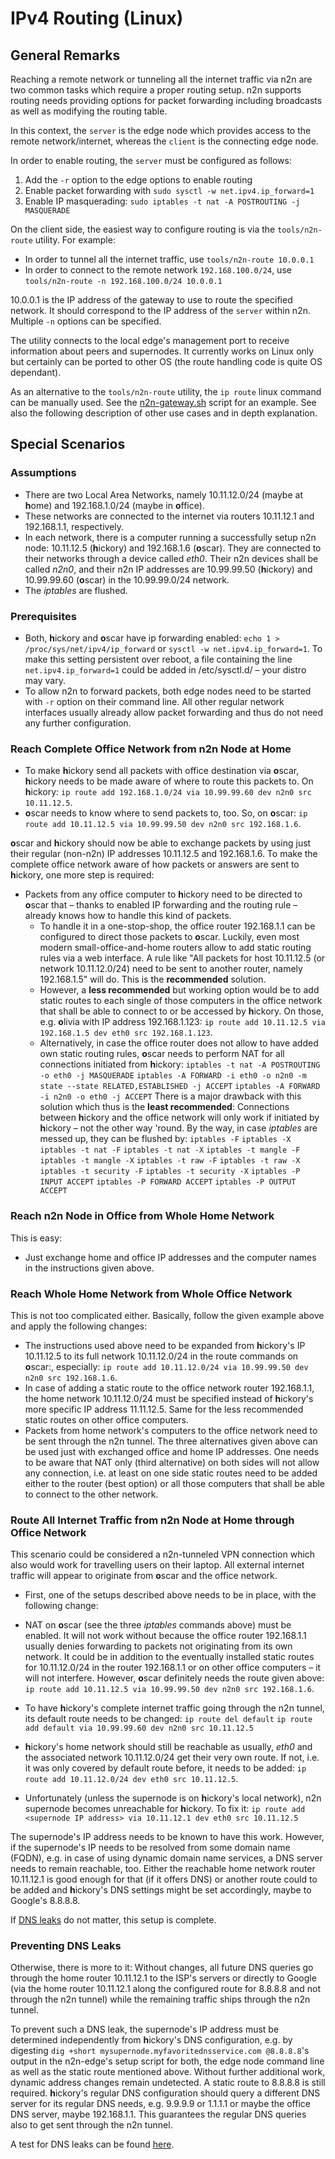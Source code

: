 # IPv4 Routing (Linux)

## General Remarks

Reaching a remote network or tunneling all the internet traffic via n2n are two common tasks which require a proper routing setup. n2n supports routing needs providing options for packet forwarding including broadcasts as well as modifying the routing table. 

In this context, the `server` is the edge node which provides access to the remote network/internet, whereas the `client` is the connecting edge node.

In order to enable routing, the `server` must be configured as follows:

1. Add the `-r` option to the edge options to enable routing
2. Enable packet forwarding with `sudo sysctl -w net.ipv4.ip_forward=1`
3. Enable IP masquerading: `sudo iptables -t nat -A POSTROUTING -j MASQUERADE`

On the client side, the easiest way to configure routing is via the `tools/n2n-route` utility. For example:

- In order to tunnel all the internet traffic, use `tools/n2n-route 10.0.0.1`
- In order to connect to the remote network `192.168.100.0/24`, use `tools/n2n-route -n 192.168.100.0/24 10.0.0.1`

10.0.0.1 is the IP address of the gateway to use to route the specified network. It should correspond to the IP address of the `server` within n2n. Multiple `-n` options can be specified.

The utility connects to the local edge's management port to receive information about peers and supernodes. It currently works on Linux only but certainly can be ported to other OS (the route handling code is quite OS dependant).

As an alternative to the `tools/n2n-route` utility, the `ip route` linux command can be manually used. See the [n2n-gateway.sh](scripts/n2n-gateway.sh) script for an example. See also the following description of other use cases and in depth explanation.

## Special Scenarios

### Assumptions

- There are two Local Area Networks, namely 10.11.12.0/24 (maybe at
  **h**ome) and 192.168.1.0/24 (maybe in **o**ffice).
- These networks are connected to the internet via routers 10.11.12.1
  and 192.168.1.1, respectively.
- In each network, there is a computer running a successfully setup n2n
  node: 10.11.12.5 (**h**ickory) and 192.168.1.6 (**o**scar). They are
  connected to their networks through a device called _eth0_. Their n2n
  devices shall be called _n2n0_, and their n2n IP addresses are
  10.99.99.50 (**h**ickory) and 10.99.99.60 (**o**scar) in the
  10.99.99.0/24 network.
- The _iptables_ are flushed.

### Prerequisites

- Both, **h**ickory and **o**scar have ip forwarding enabled: `echo 1 > /proc/sys/net/ipv4/ip_forward` or `sysctl -w net.ipv4.ip_forward=1`. To
  make this setting persistent over reboot, a file containing the line
  `net.ipv4.ip_forward=1` could be added in /etc/sysctl.d/ – your distro
  may vary.
- To allow n2n to forward packets, both edge nodes need to be started
  with `-r` option on their command line. All other regular network
  interfaces usually already allow packet forwarding and thus do not need
  any further configuration.

### Reach Complete Office Network from n2n Node at Home

- To make **h**ickory send all packets with office destination via
  **o**scar, **h**ickory needs to be made aware of where to route this
  packets to. On **h**ickory: `ip route add 192.168.1.0/24 via 10.99.99.60 dev n2n0 src 10.11.12.5`.
- **o**scar needs to know where to send packets to, too. So, on
  **o**scar: `ip route add 10.11.12.5 via 10.99.99.50 dev n2n0 src 192.168.1.6`.

**o**scar and **h**ickory should now be able to exchange packets by
using just their regular (non-n2n) IP addresses 10.11.12.5 and 192.168.1.6.
To make the complete office network aware of how packets or answers are
sent to **h**ickory, one more step is required:

- Packets from any office computer to **h**ickory need to be directed to
  **o**scar that – thanks to enabled IP forwarding and the routing rule –
  already knows how to handle this kind of packets.
  - To handle it in a one-stop-shop, the office router 192.168.1.1 can
    be configured to direct those packets to **o**scar. Luckily, even most
    modern small-office-and-home routers allow to add static routing rules
    via a web interface. A rule like "All packets for host 10.11.12.5 (or
    network 10.11.12.0/24) need to be sent to another router, namely
    192.168.1.5" will do. This is the **recommended** solution.
  - However, a **less recommended** but working option would be to add
    static routes to each single of those computers in the office network
    that shall be able to connect to or be accessed by **h**ickory. On
    those, e.g. **o**livia with IP address 192.168.1.123: `ip route add 10.11.12.5 via 192.168.1.5 dev eth0 src 192.168.1.123`.
  - Alternatively, in case the office router does not allow to have
    added own static routing rules, **o**scar needs to perform NAT for all
    connections initiated from **h**ickory:
    `iptables -t nat -A POSTROUTING -o eth0 -j MASQUERADE`
    `iptables -A FORWARD -i eth0 -o n2n0 -m state --state RELATED,ESTABLISHED -j ACCEPT`
    `iptables -A FORWARD -i n2n0 -o eth0 -j ACCEPT`
    There is a major drawback with this solution which thus is the **least
    recommended**: Connections between **h**ickory and the office network
    will only work if initiated by **h**ickory – not the other way 'round.
    By the way, in case _iptables_ are messed up, they can be flushed by:
    `iptables -F`
    `iptables -X`
    `iptables -t nat -F`
    `iptables -t nat -X`
    `iptables -t mangle -F`
    `iptables -t mangle -X`
    `iptables -t raw -F`
    `iptables -t raw -X`
    `iptables -t security -F`
    `iptables -t security -X`
    `iptables -P INPUT ACCEPT`
    `iptables -P FORWARD ACCEPT`
    `iptables -P OUTPUT ACCEPT`

### Reach n2n Node in Office from Whole Home Network

This is easy:

- Just exchange home and office IP addresses and the computer names in
  the instructions given above.

### Reach Whole Home Network from Whole Office Network

This is not too complicated either. Basically, follow the given example
above and apply the following changes:

- The instructions used above need to be expanded from **h**ickory's IP
  10.11.12.5 to its full network 10.11.12.0/24 in the route commands on
  **o**scar:, especially: `ip route add 10.11.12.0/24 via 10.99.99.50 dev n2n0 src 192.168.1.6`.
- In case of adding a static route to the office network router
  192.168.1.1, the home network 10.11.12.0/24 must be specified instead of
  **h**ickory's more specific IP address 11.11.12.5. Same for the less
  recommended static routes on other office computers.
- Packets from home network's computers to the office network need to be
  sent through the n2n tunnel. The three alternatives given above can be
  used just with exchanged office and home IP addresses. One needs to be
  aware that NAT only (third alternative) on both sides will not allow any
  connection, i.e. at least on one side static routes need to be added
  either to the router (best option) or all those computers that shall be
  able to connect to the other network.

### Route All Internet Traffic from n2n Node at Home through Office Network

This scenario could be considered a n2n-tunneled VPN connection which
also would work for travelling users on their laptop. All external
internet traffic will appear to originate from **o**scar and the office
network.

- First, one of the setups described above needs to be in place, with
  the following change:
- NAT on **o**scar (see the three _iptables_ commands above) must be
  enabled. It will not work without because the office router 192.168.1.1
  usually denies forwarding to packets not originating from its own
  network. It could be in addition to the eventually installed static
  routes for 10.11.12.0/24 in the router 192.168.1.1 or on other office
  computers – it will not interfere. However, **o**scar definitely needs
  the route given above: `ip route add 10.11.12.5 via 10.99.99.50 dev n2n0 src 192.168.1.6`.
- To have **h**ickory's complete internet traffic going through the n2n
  tunnel, its default route needs to be changed:
  `ip route del default`
  `ip route add default via 10.99.99.60 dev n2n0 src 10.11.12.5`

- **h**ickory's home network should still be reachable as usually,
  _eth0_ and the associated network 10.11.12.0/24 get their very own
  route. If not, i.e. it was only covered by default route before, it
  needs to be added: `ip route add 10.11.12.0/24 dev eth0 src 10.11.12.5`.
- Unfortunately (unless the supernode is on **h**ickory's local
  network), n2n supernode becomes unreachable for **h**ickory. To fix it:
  `ip route add <supernode IP address> via 10.11.12.1 dev eth0 src 10.11.12.5`

The supernode's IP address needs to be known to have this work. However,
if the supernode's IP needs to be resolved from some domain name (FQDN),
e.g. in case of using dynamic domain name services, a DNS server needs
to remain reachable, too. Either the reachable home network router
10.11.12.1 is good enough for that (if it offers DNS) or another route
could to be added and **h**ickory's DNS settings might be set
accordingly, maybe to Google's 8.8.8.8.

If [DNS leaks](https://en.wikipedia.org/wiki/DNS_leak) do not matter,
this setup is complete.

### Preventing DNS Leaks

Otherwise, there is more to it: Without changes, all future DNS queries
go through the home router 10.11.12.1 to the ISP's servers or directly
to Google (via the home router 10.11.12.1 along the configured route for
8.8.8.8 and not through the n2n tunnel) while the remaining traffic
ships through the n2n tunnel.

To prevent such a DNS leak, the supernode's IP address must be
determined independently from **h**ickory's DNS configuration, e.g. by
digesting `dig +short mysupernode.myfavoritednsservice.com @8.8.8.8`'s
output in the n2n-edge's setup script for both, the edge node command
line as well as the static route mentioned above. Without further
additional work, dynamic address changes remain undetected. A static
route to 8.8.8.8 is still required. **h**ickory's regular DNS
configuration should query a different DNS server for its regular DNS
needs, e.g. 9.9.9.9 or 1.1.1.1 or maybe the office DNS server, maybe
192.168.1.1. This guarantees the regular DNS queries also to get sent
through the n2n tunnel.

A test for DNS leaks can be found [here](https://www.dnsleaktest.com/).

